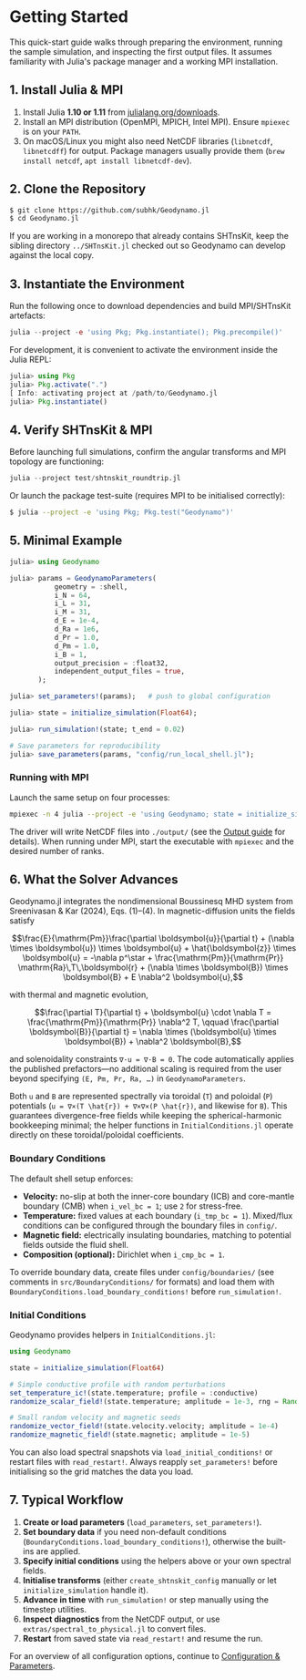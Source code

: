 # Getting Started

This quick-start guide walks through preparing the environment, running the sample simulation, and inspecting the first output files. It assumes familiarity with Julia's package manager and a working MPI installation.

## 1. Install Julia & MPI

1. Install Julia **1.10 or 1.11** from [julialang.org/downloads](https://julialang.org/downloads/).
2. Install an MPI distribution (OpenMPI, MPICH, Intel MPI). Ensure `mpiexec` is on your `PATH`.
3. On macOS/Linux you might also need NetCDF libraries (`libnetcdf`, `libnetcdff`) for output. Package managers usually provide them (`brew install netcdf`, `apt install libnetcdf-dev`).

## 2. Clone the Repository

```bash
$ git clone https://github.com/subhk/Geodynamo.jl
$ cd Geodynamo.jl
```

If you are working in a monorepo that already contains SHTnsKit, keep the sibling directory `../SHTnsKit.jl` checked out so Geodynamo can develop against the local copy.

## 3. Instantiate the Environment

Run the following once to download dependencies and build MPI/SHTnsKit artefacts:

```julia
julia --project -e 'using Pkg; Pkg.instantiate(); Pkg.precompile()'
```

For development, it is convenient to activate the environment inside the Julia REPL:

```julia
julia> using Pkg
julia> Pkg.activate(".")
[ Info: activating project at /path/to/Geodynamo.jl
julia> Pkg.instantiate()
```

## 4. Verify SHTnsKit & MPI

Before launching full simulations, confirm the angular transforms and MPI topology are functioning:

```julia
julia --project test/shtnskit_roundtrip.jl
```

Or launch the package test-suite (requires MPI to be initialised correctly):

```bash
$ julia --project -e 'using Pkg; Pkg.test("Geodynamo")'
```

## 5. Minimal Example

```julia
julia> using Geodynamo

julia> params = GeodynamoParameters(
           geometry = :shell,
           i_N = 64,
           i_L = 31,
           i_M = 31,
           d_E = 1e-4,
           d_Ra = 1e6,
           d_Pr = 1.0,
           d_Pm = 1.0,
           i_B = 1,
           output_precision = :float32,
           independent_output_files = true,
       );

julia> set_parameters!(params);   # push to global configuration

julia> state = initialize_simulation(Float64);

julia> run_simulation!(state; t_end = 0.02)

# Save parameters for reproducibility
julia> save_parameters(params, "config/run_local_shell.jl");
```

### Running with MPI

Launch the same setup on four processes:

```bash
mpiexec -n 4 julia --project -e 'using Geodynamo; state = initialize_simulation(Float64); run_simulation!(state; t_end = 0.02)'
```

The driver will write NetCDF files into `./output/` (see the [Output guide](io.md) for details). When running under MPI, start the executable with `mpiexec` and the desired number of ranks.

## 6. What the Solver Advances

Geodynamo.jl integrates the nondimensional Boussinesq MHD system from Sreenivasan & Kar (2024), Eqs. (1)–(4). In magnetic-diffusion units the fields satisfy

```math
\frac{E}{\mathrm{Pm}}\frac{\partial \boldsymbol{u}}{\partial t}
  + (\nabla \times \boldsymbol{u}) \times \boldsymbol{u}
  + \hat{\boldsymbol{z}} \times \boldsymbol{u}
  = -\nabla p^\star
    + \frac{\mathrm{Pm}}{\mathrm{Pr}} \mathrm{Ra}\,T\,\boldsymbol{r}
    + (\nabla \times \boldsymbol{B}) \times \boldsymbol{B}
    + E \nabla^2 \boldsymbol{u},
```

with thermal and magnetic evolution,

```math
\frac{\partial T}{\partial t} + \boldsymbol{u} \cdot \nabla T = \frac{\mathrm{Pm}}{\mathrm{Pr}} \nabla^2 T, \qquad
\frac{\partial \boldsymbol{B}}{\partial t} = \nabla \times (\boldsymbol{u} \times \boldsymbol{B}) + \nabla^2 \boldsymbol{B},
```

and solenoidality constraints `∇·u = ∇·B = 0`. The code automatically applies the published prefactors—no additional scaling is required from the user beyond specifying `(E, Pm, Pr, Ra, …)` in `GeodynamoParameters`.

Both `u` and `B` are represented spectrally via toroidal (`T`) and poloidal (`P`) potentials (`u = ∇×(T \hat{r}) + ∇×∇×(P \hat{r})`, and likewise for `B`). This guarantees divergence-free fields while keeping the spherical-harmonic bookkeeping minimal; the helper functions in `InitialConditions.jl` operate directly on these toroidal/poloidal coefficients.

### Boundary Conditions

The default shell setup enforces:

- **Velocity:** no-slip at both the inner-core boundary (ICB) and core-mantle boundary (CMB) when `i_vel_bc = 1`; use `2` for stress-free.
- **Temperature:** fixed values at each boundary (`i_tmp_bc = 1`). Mixed/flux conditions can be configured through the boundary files in `config/`.
- **Magnetic field:** electrically insulating boundaries, matching to potential fields outside the fluid shell.
- **Composition (optional):** Dirichlet when `i_cmp_bc = 1`.

To override boundary data, create files under `config/boundaries/` (see comments in `src/BoundaryConditions/` for formats) and load them with `BoundaryConditions.load_boundary_conditions!` before `run_simulation!`.

### Initial Conditions

Geodynamo provides helpers in `InitialConditions.jl`:

```julia
using Geodynamo

state = initialize_simulation(Float64)

# Simple conductive profile with random perturbations
set_temperature_ic!(state.temperature; profile = :conductive)
randomize_scalar_field!(state.temperature; amplitude = 1e-3, rng = Random.default_rng())

# Small random velocity and magnetic seeds
randomize_vector_field!(state.velocity.velocity; amplitude = 1e-4)
randomize_magnetic_field!(state.magnetic; amplitude = 1e-5)
```

You can also load spectral snapshots via `load_initial_conditions!` or restart files with `read_restart!`. Always reapply `set_parameters!` before initialising so the grid matches the data you load.

## 7. Typical Workflow

1. **Create or load parameters** (`load_parameters`, `set_parameters!`).
2. **Set boundary data** if you need non-default conditions (`BoundaryConditions.load_boundary_conditions!`), otherwise the built-ins are applied.
3. **Specify initial conditions** using the helpers above or your own spectral fields.
4. **Initialise transforms** (either `create_shtnskit_config` manually or let `initialize_simulation` handle it).
5. **Advance in time** with `run_simulation!` or step manually using the timestep utilities.
6. **Inspect diagnostics** from the NetCDF output, or use `extras/spectral_to_physical.jl` to convert files.
7. **Restart** from saved state via `read_restart!` and resume the run.

For an overview of all configuration options, continue to [Configuration & Parameters](configuration.md).
